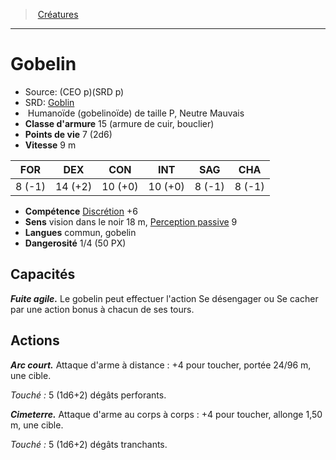 ﻿---
!MonsterItem
Family: MonsterHD
Type: Humanoïde (gobelinoïde)
Size: P
Alignment: Neutre Mauvais
ArmorClass: 15 (armure de cuir, bouclier)
HitPoints: 7 (2d6)
Speed: 9 m
Strength: ' 8 (-1)'
Dexterity: 14 (+2)
Constitution: 10 (+0)
Intelligence: 10 (+0)
Wisdom: ' 8 (-1)'
Charisma: ' 8 (-1)'
Skills: '[Discrétion](hd_abilities_dexterity_discretion.md) +6'
Senses: vision dans le noir 18 m, [Perception passive](hd_abilities_dexterity_perception_passive.md) 9
Languages: commun, gobelin
Challenge: 1/4 (50 PX)
Id: monsters_hd.md#gobelin
ParentLink: monsters_hd.md#créatures
Name: Gobelin
ParentName: Créatures
NameLevel: 1
AltName: '[Goblin](srd_monsters_goblin.md)'
Source: (CEO p)(SRD p)
Attributes:
  Name: Gobelin
  Markdown: >+
    # <!--Name-->Gobelin<!--/Name-->


    - Source: <!--Source-->(CEO p)(SRD p)<!--/Source-->

    - SRD: <!--AltName-->[Goblin](srd_monsters_goblin.md)<!--/AltName-->

    -  <!--Type-->Humanoïde (gobelinoïde)<!--/Type--> de taille <!--Size-->P<!--/Size-->, <!--Alignment-->Neutre Mauvais<!--/Alignment-->

    - **Classe d'armure** <!--ArmorClass-->15 (armure de cuir, bouclier)<!--/ArmorClass-->

    - **Points de vie** <!--HitPoints-->7 (2d6)<!--/HitPoints-->

    - **Vitesse** <!--Speed-->9 m<!--/Speed-->


    |FOR|DEX|CON|INT|SAG|CHA|

    |---|---|---|---|---|---|

    |<!--Strength--> 8 (-1)<!--/Strength-->|<!--Dexterity-->14 (+2)<!--/Dexterity-->|<!--Constitution-->10 (+0)<!--/Constitution-->|<!--Intelligence-->10 (+0)<!--/Intelligence-->|<!--Wisdom--> 8 (-1)<!--/Wisdom-->|<!--Charisma--> 8 (-1)<!--/Charisma-->|


    - **Compétence** <!--Skills-->[Discrétion](hd_abilities_dexterity_discretion.md) +6<!--/Skills-->

    - **Sens** <!--Senses-->vision dans le noir 18 m, [Perception passive](hd_abilities_dexterity_perception_passive.md) 9<!--/Senses-->

    - **Langues** <!--Languages-->commun, gobelin<!--/Languages-->

    - **Dangerosité** <!--Challenge-->1/4 (50 PX)<!--/Challenge-->


    ## Capacités


    **_Fuite agile._** Le gobelin peut effectuer l'action Se désengager ou Se cacher par une action bonus à chacun de ses tours.


    ## Actions


    **_Arc court._** Attaque d'arme à distance : +4 pour toucher, portée 24/96 m, une cible.


    _Touché :_ 5 (1d6+2) dégâts perforants.


    **_Cimeterre._** Attaque d'arme au corps à corps : +4 pour toucher, allonge 1,50 m, une cible.


    _Touché :_ 5 (1d6+2) dégâts tranchants.

  Source: (CEO p)(SRD p)
  AltName: '[Goblin](srd_monsters_goblin.md)'
  Type: Humanoïde (gobelinoïde)
  Size: P
  Alignment: Neutre Mauvais
  ArmorClass: 15 (armure de cuir, bouclier)
  HitPoints: 7 (2d6)
  Speed: 9 m
  Strength: ' 8 (-1)'
  Dexterity: 14 (+2)
  Constitution: 10 (+0)
  Intelligence: 10 (+0)
  Wisdom: ' 8 (-1)'
  Charisma: ' 8 (-1)'
  Skills: '[Discrétion](hd_abilities_dexterity_discretion.md) +6'
  Senses: vision dans le noir 18 m, [Perception passive](hd_abilities_dexterity_perception_passive.md) 9
  Languages: commun, gobelin
  Challenge: 1/4 (50 PX)
AttributesDictionary: >+
  Name: Gobelin

  Markdown: >+

    # <!--Name-->Gobelin<!--/Name-->





    - Source: <!--Source-->(CEO p)(SRD p)<!--/Source-->



    - SRD: <!--AltName-->[Goblin](srd_monsters_goblin.md)<!--/AltName-->



    -  <!--Type-->Humanoïde (gobelinoïde)<!--/Type--> de taille <!--Size-->P<!--/Size-->, <!--Alignment-->Neutre Mauvais<!--/Alignment-->



    - **Classe d'armure** <!--ArmorClass-->15 (armure de cuir, bouclier)<!--/ArmorClass-->



    - **Points de vie** <!--HitPoints-->7 (2d6)<!--/HitPoints-->



    - **Vitesse** <!--Speed-->9 m<!--/Speed-->





    |FOR|DEX|CON|INT|SAG|CHA|



    |---|---|---|---|---|---|



    |<!--Strength--> 8 (-1)<!--/Strength-->|<!--Dexterity-->14 (+2)<!--/Dexterity-->|<!--Constitution-->10 (+0)<!--/Constitution-->|<!--Intelligence-->10 (+0)<!--/Intelligence-->|<!--Wisdom--> 8 (-1)<!--/Wisdom-->|<!--Charisma--> 8 (-1)<!--/Charisma-->|





    - **Compétence** <!--Skills-->[Discrétion](hd_abilities_dexterity_discretion.md) +6<!--/Skills-->



    - **Sens** <!--Senses-->vision dans le noir 18 m, [Perception passive](hd_abilities_dexterity_perception_passive.md) 9<!--/Senses-->



    - **Langues** <!--Languages-->commun, gobelin<!--/Languages-->



    - **Dangerosité** <!--Challenge-->1/4 (50 PX)<!--/Challenge-->





    ## Capacités





    **_Fuite agile._** Le gobelin peut effectuer l'action Se désengager ou Se cacher par une action bonus à chacun de ses tours.





    ## Actions





    **_Arc court._** Attaque d'arme à distance : +4 pour toucher, portée 24/96 m, une cible.





    _Touché :_ 5 (1d6+2) dégâts perforants.





    **_Cimeterre._** Attaque d'arme au corps à corps : +4 pour toucher, allonge 1,50 m, une cible.





    _Touché :_ 5 (1d6+2) dégâts tranchants.



  Source: (CEO p)(SRD p)

  AltName: '[Goblin](srd_monsters_goblin.md)'

  Type: Humanoïde (gobelinoïde)

  Size: P

  Alignment: Neutre Mauvais

  ArmorClass: 15 (armure de cuir, bouclier)

  HitPoints: 7 (2d6)

  Speed: 9 m

  Strength: ' 8 (-1)'

  Dexterity: 14 (+2)

  Constitution: 10 (+0)

  Intelligence: 10 (+0)

  Wisdom: ' 8 (-1)'

  Charisma: ' 8 (-1)'

  Skills: '[Discrétion](hd_abilities_dexterity_discretion.md) +6'

  Senses: vision dans le noir 18 m, [Perception passive](hd_abilities_dexterity_perception_passive.md) 9

  Languages: commun, gobelin

  Challenge: 1/4 (50 PX)

---
> [Créatures](hd_monsters.md)

---

# Gobelin

- Source: (CEO p)(SRD p)
- SRD: [Goblin](srd_monsters_goblin.md)
-  Humanoïde (gobelinoïde) de taille P, Neutre Mauvais
- **Classe d'armure** 15 (armure de cuir, bouclier)
- **Points de vie** 7 (2d6)
- **Vitesse** 9 m

|FOR|DEX|CON|INT|SAG|CHA|
|---|---|---|---|---|---|
| 8 (-1)|14 (+2)|10 (+0)|10 (+0)| 8 (-1)| 8 (-1)|

- **Compétence** [Discrétion](hd_abilities_dexterity_discretion.md) +6
- **Sens** vision dans le noir 18 m, [Perception passive](hd_abilities_dexterity_perception_passive.md) 9
- **Langues** commun, gobelin
- **Dangerosité** 1/4 (50 PX)

## Capacités

**_Fuite agile._** Le gobelin peut effectuer l'action Se désengager ou Se cacher par une action bonus à chacun de ses tours.

## Actions

**_Arc court._** Attaque d'arme à distance : +4 pour toucher, portée 24/96 m, une cible.

_Touché :_ 5 (1d6+2) dégâts perforants.

**_Cimeterre._** Attaque d'arme au corps à corps : +4 pour toucher, allonge 1,50 m, une cible.

_Touché :_ 5 (1d6+2) dégâts tranchants.

